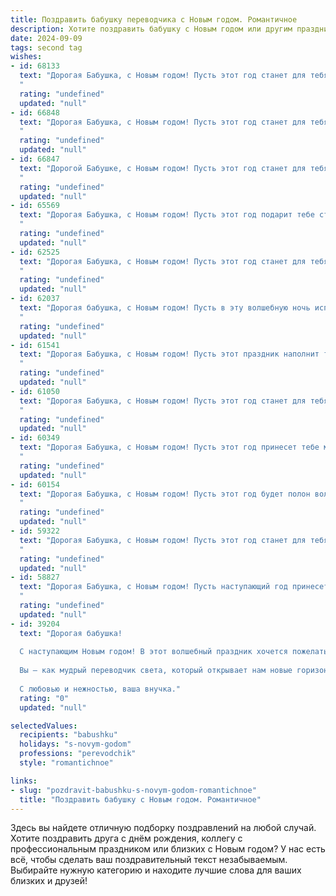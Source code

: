 ```yaml
---
title: Поздравить бабушку переводчика с Новым годом. Романтичное
description: Хотите поздравить бабушку с Новым годом или другим праздником? Наш ИИ создаст незабываемое поздравление, а вы обязательно выделитесь среди других.  
date: 2024-09-09
tags: second tag
wishes:
- id: 68133
  text: "Дорогая Бабушка, с Новым годом! Пусть этот год станет для тебя таким же прекрасным, как твои переводы, полным чудес, тепла и любви. Желаю тебе доброго здоровья, ярких впечатлений и волшебных моментов, которые ты будешь переводить с языков жизни на язык радости!
  "
  rating: "undefined"
  updated: "null"
- id: 66848
  text: "Дорогая Бабушка, с Новым годом! Пусть этот год станет для тебя волшебным, наполненным теплыми встречами, яркими красками и сладкими моментами. Желаю тебе крепкого здоровья, чтобы твои слова, подобно твоим переводам,  продолжали вдохновлять и радовать всех, кто тебя окружает. С Новым годом, моя любимая!
  "
  rating: "undefined"
  updated: "null"
- id: 66847
  text: "Дорогой Бабушке, с Новым годом! Пусть этот год станет для тебя волшебным, как новогодняя ночь, наполненным теплыми моментами, как перевод любимого стихотворения, и яркими красками, как переливающаяся елочная игрушка.
  "
  rating: "undefined"
  updated: "null"
- id: 65569
  text: "Дорогая Бабушка, с Новым годом! Пусть этот год подарит тебе столько же тепла, сколько ты даришь нам своей любовью. Пусть он будет полон новых открытий, как новые языки, которые ты осваиваешь, и пусть все твои мечты, переведенные на язык реальности, станут явью!
  "
  rating: "undefined"
  updated: "null"
- id: 62525
  text: "Дорогая Бабушка, с Новым годом! Пусть этот год станет для тебя волшебным, наполненным теплом, любовью и  радостными переводами твоих любимых книг. Желаю тебе крепкого здоровья,  радости и душевного покоя. 💖
  "
  rating: "undefined"
  updated: "null"
- id: 62037
  text: "Дорогая бабушка, с Новым годом! Пусть в эту волшебную ночь исполнятся все твои самые заветные мечты. Пусть Новый год принесет тебе радость, здоровье, любовь и новые, интересные переводы, которые откроют для тебя мир еще с одной стороны.
  "
  rating: "undefined"
  updated: "null"
- id: 61541
  text: "Дорогая Бабушка, с Новым годом! Пусть этот праздник наполнит твою жизнь теплом, светом и волшебством, как страницы любимых тобой книг. Пусть каждый день будет полон красочных красок, как твое умение переводить слова на язык души. Желаю тебе крепкого здоровья, светлой радости и мирного, уютного Нового года!
  "
  rating: "undefined"
  updated: "null"
- id: 61050
  text: "Дорогая Бабушка, с Новым годом! Пусть этот год станет для тебя сказочным путешествием в мир новых впечатлений, где каждый день будет соткан из ярких красок, а твоя душа, подобно переводу, будет легко переводить все сложности на язык радости и любви.
  "
  rating: "undefined"
  updated: "null"
- id: 60349
  text: "Дорогая Бабушка, с Новым годом! Пусть этот год принесет тебе множество счастливых мгновений, теплых встреч и волшебных переводов, которые будут звучать как песня.
  "
  rating: "undefined"
  updated: "null"
- id: 60154
  text: "Дорогая Бабушка, с Новым годом! Пусть этот год будет полон волшебных переводов - переводов душевных порывов на язык любви, переводов надежд на язык исполнения, переводов желаний на язык реальности.  Будьте здоровы, счастливы и окружены любовью, как прекрасными словами, которые Вы так умело переводите.
  "
  rating: "undefined"
  updated: "null"
- id: 59322
  text: "Дорогая Бабушка, с Новым годом! Пусть этот год станет для тебя прекрасной сказкой, наполненной счастьем, здоровьем и любовью. Пусть твои переводы всегда будут точны и красивы, а слова, которые ты даришь, приносят тепло и радость. Люблю тебя безмерно!
  "
  rating: "undefined"
  updated: "null"
- id: 58827
  text: "Дорогая Бабушка, с Новым годом! Пусть наступающий год принесет Вам столько же переводов, сколько добрых слов и тепла Вы дарите окружающим! Пусть каждый день будет наполнен новыми яркими красками мира, а любовь близких всегда греет Ваше сердце.
  "
  rating: "undefined"
  updated: "null"
- id: 39204
  text: "Дорогая бабушка!
  
  С наступающим Новым годом! В этот волшебный праздник хочется пожелать вам, чтобы каждый миг был наполнен теплом и радостью, как страницы любимой книги. Пусть в вашем сердце живёт любовь, а в доме царит уют и счастье.
  
  Вы — как мудрый переводчик света, который открывает нам новые горизонты. Спасибо за вашу заботу, поддержку и бесконечное вдохновение. Пусть в новом году сбудутся все мечты, а каждый день приносит только радость и улыбки.
  
  С любовью и нежностью, ваша внучка."
  rating: "0"
  updated: "null"

selectedValues:
  recipients: "babushku"
  holidays: "s-novym-godom"
  professions: "perevodchik"
  style: "romantichnoe"

links:
- slug: "pozdravit-babushku-s-novym-godom-romantichnoe"
  title: "Поздравить бабушку с Новым годом. Романтичное"
---
```


Здесь вы найдете отличную подборку поздравлений на любой случай. 
Хотите поздравить друга с днём рождения, коллегу с профессиональным праздником или близких с Новым годом? У нас есть всё, чтобы сделать ваш поздравительный текст незабываемым. Выбирайте нужную категорию и находите лучшие слова для ваших близких и друзей!
